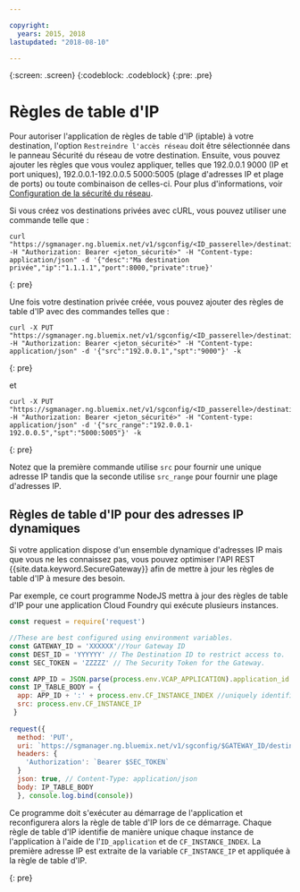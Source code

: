 ```yaml
---

copyright:
  years: 2015, 2018
lastupdated: "2018-08-10"

---
```

{:screen: .screen}
{:codeblock: .codeblock}
{:pre: .pre}

# Règles de table d'IP

Pour autoriser l'application de règles de table d'IP (iptable) à votre destination, l'option `Restreindre l'accès réseau` doit être sélectionnée dans le panneau Sécurité du réseau de votre destination.  Ensuite, vous pouvez ajouter les règles que vous voulez appliquer, telles que 192.0.0.1 9000 (IP et port uniques),  192.0.0.1-192.0.0.5 5000:5005 (plage d'adresses IP et plage de ports) ou toute combinaison de celles-ci. Pour plus d'informations, voir [Configuration de la sécurité du réseau](./securegateway_destination.html#configuring-network-security).

Si vous créez vos destinations privées avec cURL, vous pouvez utiliser une commande telle que :

```
curl "https://sgmanager.ng.bluemix.net/v1/sgconfig/<ID_passerelle>/destinations" -H "Authorization: Bearer <jeton_sécurité>" -H "Content-type: application/json" -d '{"desc":"Ma destination privée","ip":"1.1.1.1","port":8000,"private":true}'
```
{: pre}

Une fois votre destination privée créée, vous pouvez ajouter des règles de table d'IP avec des commandes telles que :

```
curl -X PUT "https://sgmanager.ng.bluemix.net/v1/sgconfig/<ID_passerelle>/destinations/<ID_destination>/ipTableRule" -H "Authorization: Bearer <jeton_sécurité>" -H "Content-type: application/json" -d '{"src":"192.0.0.1","spt":"9000"}' -k
```
{: pre}

et

```
curl -X PUT "https://sgmanager.ng.bluemix.net/v1/sgconfig/<ID_passerelle>/destinations/<ID_destination>/ipTableRule" -H "Authorization: Bearer <jeton_sécurité>" -H "Content-type: application/json" -d '{"src_range":"192.0.0.1-192.0.0.5","spt":"5000:5005"}' -k
```
{: pre}

Notez que la première commande utilise `src` pour fournir une unique adresse IP tandis que la seconde utilise `src_range` pour fournir une plage d'adresses IP.

## Règles de table d'IP pour des adresses IP dynamiques

Si votre application dispose d'un ensemble dynamique d'adresses IP mais que vous ne les connaissez pas, vous pouvez optimiser l'API REST {{site.data.keyword.SecureGateway}} afin de mettre à jour les règles de table d'IP à mesure des besoin.

Par exemple, ce court programme NodeJS mettra à jour des règles de table d'IP pour une application Cloud Foundry qui exécute plusieurs instances.

```javascript
const request = require('request')

//These are best configured using environment variables.
const GATEWAY_ID = 'XXXXXX'//Your Gateway ID
const DEST_ID = 'YYYYYY' // The Destination ID to restrict access to.
const SEC_TOKEN = 'ZZZZZ' // The Security Token for the Gateway.

const APP_ID = JSON.parse(process.env.VCAP_APPLICATION).application_id
const IP_TABLE_BODY = {
  app: APP_ID + ':' + process.env.CF_INSTANCE_INDEX //uniquely identifies the app and instance for ip table rule.
  src: process.env.CF_INSTANCE_IP 
 }
 
request({
  method: 'PUT',
  uri: `https://sgmanager.ng.bluemix.net/v1/sgconfig/$GATEWAY_ID/destinations/$DEST_ID/ipTableRule`
  headers: {
    'Authorization': `Bearer $SEC_TOKEN`
  }
  json: true, // Content-Type: application/json
  body: IP_TABLE_BODY
  }, console.log.bind(console)) 
```

Ce programme doit s'exécuter au démarrage de l'application et reconfigurera alors la règle de table d'IP lors de ce démarrage. Chaque règle de table d'IP identifie de manière unique chaque instance de l'application à l'aide de l'`ID_application` et de `CF_INSTANCE_INDEX`. La première adresse IP est extraite de la variable `CF_INSTANCE_IP` et appliquée à la règle de table d'IP.


{: pre}
